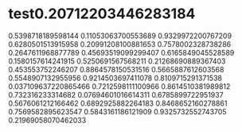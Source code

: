 # test0.20712203446283184
0.5398718189598144
0.11053063700553689
0.9329972200767209
0.6280501513915958
0.20991208100881653
0.7578002328738286
0.2647611968877789
0.45693519099299407
0.6165849045528589
0.1580157614241915
0.5250691567568211
0.21268690889367403
0.453553752246207
0.8864578150531516
0.5665887612603568
0.5548907132955956
0.9214503697411078
0.8109715291371538
0.037109637220865466
0.7212598111100966
0.8614510381989812
0.732316233314682
0.07694601016614311
0.6785899722951937
0.5676061212166462
0.6892925882264183
0.8468652160278861
0.7569582895623547
0.5843161186121909
0.9325732552743705
0.21969058070462033
